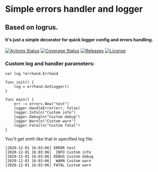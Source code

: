 # Simple errors handler and logger
## Based on logrus. 
#### It's just a simple decorator for quick logger config and errors handling.

[![Actions Status](https://github.com/kattaris/errhand/workflows/CI/badge.svg)](https://github.com/kattaris/errhand/actions)
[![Coverage Status](https://codecov.io/github/kattaris/errhand/coverage.svg?branch=master)](https://codecov.io/gh/kattaris/errhand)
[![Releases](https://img.shields.io/github/v/release/errhand/errhand.svg?include_prereleases&style=flat-square)](https://github.com/kattaris/errhand/releases)
[![License](https://img.shields.io/badge/License-Apache%202.0-blue.svg)](https://opensource.org/licenses/Apache-2.0)

### Custom log and handler parameters:
```
var log *errhand.Errhand

func init() {
	log = errhand.GetLogger()
}

func main() {
	err := errors.New("test")
	logger.HandleError(err, false)
	logger.Infoln("Custom info")
	logger.Debugln("Custom debug")
	logger.Warnln("Custom warn")
	logger.Fatalln("Custom fatal")
}
```
You'll get smth like that in specified log file:
```
[2020-12-01 16:03:06] ERROR test
[2020-12-01 16:03:06]  INFO Custom info
[2020-12-01 16:03:06] DEBUG Custom debug
[2020-12-01 16:03:06]  WARN Custom warn
[2020-12-01 16:03:06] FATAL Custom warn
```
